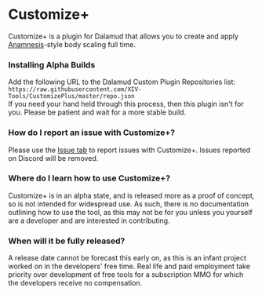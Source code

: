 # Customize+
Customize+ is a plugin for Dalamud that allows you to create and apply [Anamnesis](https://github.com/imchillin/Anamnesis)-style body scaling full time.

### Installing Alpha Builds
Add the following URL to the Dalamud Custom Plugin Repositories list:  
`https://raw.githubusercontent.com/XIV-Tools/CustomizePlus/master/repo.json`  
If you need your hand held through this process, then this plugin isn't for you. Please be patient and wait for a more stable build.

### How do I report an issue with Customize+?
Please use the [Issue tab](https://github.com/XIV-Tools/CustomizePlus/issues) to report issues with Customize+. Issues reported on Discord will be removed.

### Where do I learn how to use Customize+?
Customize+ is in an alpha state, and is released more as a proof of concept, so is not intended for widespread use. As such, there is no documentation outlining how to use the tool, as this may not be for you unless you yourself are a developer and are interested in contributing.

### When will it be fully released?
A release date cannot be forecast this early on, as this is an infant project worked on in the developers' free time. Real life and paid employment take priority over development of free tools for a subscription MMO for which the developers receive no compensation.
